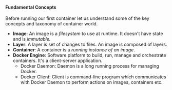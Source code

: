 #### Fundamental Concepts

Before running our first container let us understand some of the key concepts
and taxonomy of container world.

* **Image**: An image is a _filesystem_ to use at runtime. It doesn't have state and is _immutable._
* **Layer**: A layer is set of changes to files. An image is composed of layers.
* **Container**: A container is a _running instance of an image_. 
* **Docker Engine**: Software platform to build, run, manage and orchestrate
  containers. It's a client-server application.
  * Docker Daemon: Daemon is a long running process for managing Docker.
  * Docker Client: Client is command-line program which communicates with Docker
    Daemon to perform actions on images, containers etc.
